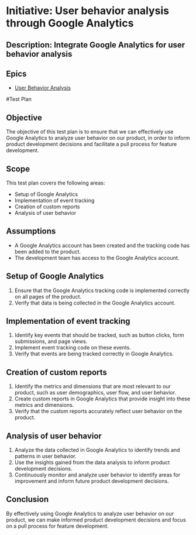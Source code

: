 # Initiative: User behavior analysis through Google Analytics
## Description: Integrate Google Analytics for user behavior analysis
## Epics
* [User Behavior Analysis](../../theme_1/initiatives/epics/epic_user_behavior_analysis.md)

#Test Plan
## Objective
The objective of this test plan is to ensure that we can effectively use Google Analytics to analyze user behavior on our product, in order to inform product development decisions and facilitate a pull process for feature development.

## Scope
This test plan covers the following areas:
- Setup of Google Analytics
- Implementation of event tracking
- Creation of custom reports
- Analysis of user behavior

## Assumptions
- A Google Analytics account has been created and the tracking code has been added to the product.
- The development team has access to the Google Analytics account.

## Setup of Google Analytics
1. Ensure that the Google Analytics tracking code is implemented correctly on all pages of the product.
2. Verify that data is being collected in the Google Analytics account.

## Implementation of event tracking
1. Identify key events that should be tracked, such as button clicks, form submissions, and page views.
2. Implement event tracking code on these events.
3. Verify that events are being tracked correctly in Google Analytics.

## Creation of custom reports
1. Identify the metrics and dimensions that are most relevant to our product, such as user demographics, user flow, and user behavior.
2. Create custom reports in Google Analytics that provide insight into these metrics and dimensions.
3. Verify that the custom reports accurately reflect user behavior on the product.

## Analysis of user behavior
1. Analyze the data collected in Google Analytics to identify trends and patterns in user behavior.
2. Use the insights gained from the data analysis to inform product development decisions.
3. Continuously monitor and analyze user behavior to identify areas for improvement and inform future product development decisions.

## Conclusion
By effectively using Google Analytics to analyze user behavior on our product, we can make informed product development decisions and focus on a pull process for feature development.